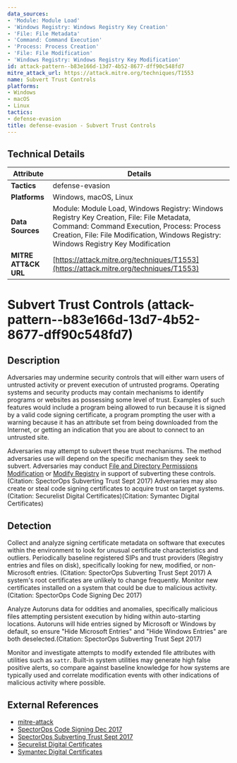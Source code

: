 ```yaml
---
data_sources:
- 'Module: Module Load'
- 'Windows Registry: Windows Registry Key Creation'
- 'File: File Metadata'
- 'Command: Command Execution'
- 'Process: Process Creation'
- 'File: File Modification'
- 'Windows Registry: Windows Registry Key Modification'
id: attack-pattern--b83e166d-13d7-4b52-8677-dff90c548fd7
mitre_attack_url: https://attack.mitre.org/techniques/T1553
name: Subvert Trust Controls
platforms:
- Windows
- macOS
- Linux
tactics:
- defense-evasion
title: defense-evasion - Subvert Trust Controls
---
```


## Technical Details

| Attribute | Details |
|-----------|----------|
| **Tactics** | defense-evasion |
| **Platforms** | Windows, macOS, Linux |
| **Data Sources** | Module: Module Load, Windows Registry: Windows Registry Key Creation, File: File Metadata, Command: Command Execution, Process: Process Creation, File: File Modification, Windows Registry: Windows Registry Key Modification |
| **MITRE ATT&CK URL** | [https://attack.mitre.org/techniques/T1553](https://attack.mitre.org/techniques/T1553) |

# Subvert Trust Controls (attack-pattern--b83e166d-13d7-4b52-8677-dff90c548fd7)

## Description
Adversaries may undermine security controls that will either warn users of untrusted activity or prevent execution of untrusted programs. Operating systems and security products may contain mechanisms to identify programs or websites as possessing some level of trust. Examples of such features would include a program being allowed to run because it is signed by a valid code signing certificate, a program prompting the user with a warning because it has an attribute set from being downloaded from the Internet, or getting an indication that you are about to connect to an untrusted site.

Adversaries may attempt to subvert these trust mechanisms. The method adversaries use will depend on the specific mechanism they seek to subvert. Adversaries may conduct [File and Directory Permissions Modification](https://attack.mitre.org/techniques/T1222) or [Modify Registry](https://attack.mitre.org/techniques/T1112) in support of subverting these controls.(Citation: SpectorOps Subverting Trust Sept 2017) Adversaries may also create or steal code signing certificates to acquire trust on target systems.(Citation: Securelist Digital Certificates)(Citation: Symantec Digital Certificates) 

## Detection
Collect and analyze signing certificate metadata on software that executes within the environment to look for unusual certificate characteristics and outliers. Periodically baseline registered SIPs and trust providers (Registry entries and files on disk), specifically looking for new, modified, or non-Microsoft entries. (Citation: SpectorOps Subverting Trust Sept 2017) A system's root certificates are unlikely to change frequently. Monitor new certificates installed on a system that could be due to malicious activity.(Citation: SpectorOps Code Signing Dec 2017)

Analyze Autoruns data for oddities and anomalies, specifically malicious files attempting persistent execution by hiding within auto-starting locations. Autoruns will hide entries signed by Microsoft or Windows by default, so ensure "Hide Microsoft Entries" and "Hide Windows Entries" are both deselected.(Citation: SpectorOps Subverting Trust Sept 2017) 

Monitor and investigate attempts to modify extended file attributes with utilities such as <code>xattr</code>. Built-in system utilities may generate high false positive alerts, so compare against baseline knowledge for how systems are typically used and correlate modification events with other indications of malicious activity where possible. 

## External References
- [mitre-attack](https://attack.mitre.org/techniques/T1553)
- [SpectorOps Code Signing Dec 2017](https://posts.specterops.io/code-signing-certificate-cloning-attacks-and-defenses-6f98657fc6ec)
- [SpectorOps Subverting Trust Sept 2017](https://specterops.io/assets/resources/SpecterOps_Subverting_Trust_in_Windows.pdf)
- [Securelist Digital Certificates](https://securelist.com/why-you-shouldnt-completely-trust-files-signed-with-digital-certificates/68593/)
- [Symantec Digital Certificates](http://www.symantec.com/connect/blogs/how-attackers-steal-private-keys-digital-certificates)
